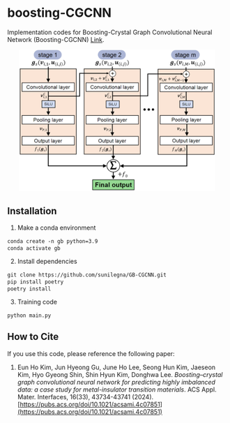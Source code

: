 # boosting-CGCNN

Implementation codes for Boosting-Crystal Graph Convolutional Neural Network (Boosting-CGCNN) [Link](https://pubs.acs.org/doi/10.1021/acsami.4c07851).


<p align="center">
  <img src="assets/Fig-1.png" alt="Overview" width="450"/>
</p>

## Installation

1. Make a conda environment

```
conda create -n gb python=3.9
conda activate gb
```

2. Install dependencies
```
git clone https://github.com/sunilegna/GB-CGCNN.git
pip install poetry
poetry install
```

3. Training code
```
python main.py
```

## How to Cite

If you use this code, please reference the following paper:

1. Eun Ho Kim, Jun Hyeong Gu, June Ho Lee, Seong Hun Kim, Jaeseon Kim, Hyo Gyeong Shin, Shin Hyun Kim, Donghwa Lee. *Boosting–crystal graph convolutional neural network for predicting highly imbalanced data: a case study for metal-insulator transition materials*. ACS Appl. Mater. Interfaces, 16(33), 43734-43741 (2024). [https://pubs.acs.org/doi/10.1021/acsami.4c07851](https://pubs.acs.org/doi/10.1021/acsami.4c07851)

